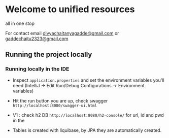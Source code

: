 # Welcome to unified resources
all in one stop

For contact email divyachaitanyagadde@gmail.com or gaddechaitu2323@gmail.com 
## Running the project locally
### Running locally in the IDE
- Inspect `application.properties` 
and set the environment variables you'll need 
(IntelliJ -> Edit Run/Debug Configurations -> Environment variables)
- Hit the run button you are up, check swagger
`http://localhost:8080/swagger-ui.html` 

- V1 : check h2 DB
`http://localhost:8080/h2-console/` for url, id and pwd in the 
- Tables is created with liquibase, by JPA they are automatically created.


